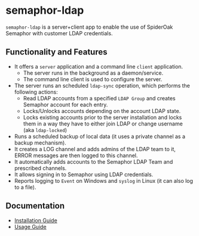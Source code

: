 # semaphor-ldap

`semaphor-ldap` is a server+client app to enable the use of SpiderOak Semaphor with customer LDAP credentials.

## Functionality and Features

- It offers a `server` application and a command line `client` application.
  - The server runs in the background as a daemon/service.
  - The command line client is used to configure the server.
- The server runs an scheduled `ldap-sync` operation, which performs the following actions:
  - Read LDAP accounts from a specified `LDAP Group` and creates Semaphor account for each entry.
  - Locks/Unlocks accounts depending on the account LDAP state.
  - Locks existing accounts prior to the server installation and locks them in a way they have to either join LDAP or change username (aka `ldap-locked`)
- Runs a scheduled backup of local data (it uses a private channel as a backup mechanism).
- It creates a LOG channel and adds admins of the LDAP team to it, ERROR messages are then logged to this channel.
- It automatically adds accounts to the Semaphor LDAP Team and prescribed channels.
- It allows signing in to Semaphor using LDAP credentials.
- Reports logging to `Event` on Windows and `syslog` in Linux (it can also log to a file).

## Documentation

- [Installation Guide](doc/install.md)
- [Usage Guide](doc/usage.md)
